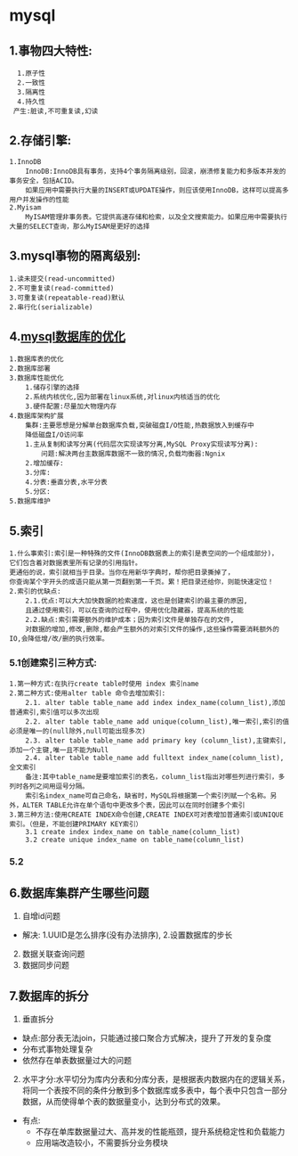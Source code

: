 # mysql
## 1.事物四大特性:
	  1.原子性
	  2.一致性
	  3.隔离性
	  4.持久性
	 产生:脏读,不可重复读,幻读
## 2.存储引擎:
	1.InnoDB
		InnoDB:InnoDB具有事务，支持4个事务隔离级别，回滚，崩溃修复能力和多版本并发的事务安全，包括ACID。
		如果应用中需要执行大量的INSERT或UPDATE操作，则应该使用InnoDB，这样可以提高多用户并发操作的性能
	2.Myisam
		MyISAM管理非事务表。它提供高速存储和检索，以及全文搜索能力。如果应用中需要执行大量的SELECT查询，那么MyISAM是更好的选择
## 3.mysql事物的隔离级别:
	1.读未提交(read-uncommitted)
	2.不可重复读(read-committed)
	3.可重复读(repeatable-read)默认
	2.串行化(serializable)
## 4.[mysql数据库的优化](https://www.cnblogs.com/xuchenliang/p/6844093.html)
	1.数据库表的优化
	2.数据库部署
	3.数据库性能优化
		1.储存引擎的选择
		2.系统内核优化,因为部署在linux系统,对linux内核适当的优化
		3.硬件配置:尽量加大物理内存
	4.数据库架构扩展
		集群:主要思想是分解单台数据库负载,突破磁盘I/O性能,热数据放入到缓存中
		降低磁盘I/O访问率
		1.主从复制和读写分离(代码层次实现读写分离,MySQL Proxy实现读写分离):
			问题:解决两台主数据库数据不一致的情况,负载均衡器:Ngnix
		2.增加缓存:
		3.分库:
		4.分表:垂直分表,水平分表
		5.分区:
	5.数据库维护
## 5.索引
	1.什么事索引:索引是一种特殊的文件(InnoDB数据表上的索引是表空间的一个组成部分)，
	它们包含着对数据表里所有记录的引用指针。
	更通俗的说，索引就相当于目录。当你在用新华字典时，帮你把目录撕掉了，
	你查询某个字开头的成语只能从第一页翻到第一千页。累！把目录还给你，则能快速定位！
	2.索引的优缺点:
		2.1.优点:可以大大加快数据的检索速度，这也是创建索引的最主要的原因,
		且通过使用索引，可以在查询的过程中，使用优化隐藏器，提高系统的性能
		2.2.缺点:索引需要额外的维护成本；因为索引文件是单独存在的文件,
		对数据的增加,修改,删除,都会产生额外的对索引文件的操作,这些操作需要消耗额外的IO,会降低增/改/删的执行效率。
### 5.1创建索引三种方式:
	1.第一种方式:在执行create table时使用 index 索引name
	2.第二种方式:使用alter table 命令去增加索引:
		2.1. alter table table_name add index index_name(column_list),添加普通索引,索引值可以多次出现
		2.2. alter table table_name add unique(column_list),唯一索引,索引的值必须是唯一的(null除外,null可能出现多次)
		2.3. alter table table_name add primary key (column_list),主键索引,添加一个主键,唯一且不能为Null
		2.4. alter table table_name add fulltext index_name(column_list),全文索引
		备注:其中table_name是要增加索引的表名，column_list指出对哪些列进行索引，多列时各列之间用逗号分隔。
		索引名index_name可自己命名，缺省时，MySQL将根据第一个索引列赋一个名称。另外，ALTER TABLE允许在单个语句中更改多个表，因此可以在同时创建多个索引
	3.第三种方法:使用CREATE INDEX命令创建,CREATE INDEX可对表增加普通索引或UNIQUE索引。（但是，不能创建PRIMARY KEY索引）
		3.1 create index index_name on table_name(column_list)
		3.2 create unique index_name on table_name(column_list)
		

### 5.2
		
		
## 6.数据库集群产生哪些问题
1. 自增id问题
* 解决:
	1.UUID是怎么排序(没有办法排序), 
	2.设置数据库的步长
2. 数据关联查询问题
3. 数据同步问题

## 7.数据库的拆分
1. 垂直拆分
 * 缺点:部分表无法join，只能通过接口聚合方式解决，提升了开发的复杂度
 * 分布式事物处理复杂
 * 依然存在单表数据量过大的问题

2. 水平才分:水平切分为库内分表和分库分表，是根据表内数据内在的逻辑关系，将同一个表按不同的条件分散到多个数据库或多表中，每个表中只包含一部分数据，从而使得单个表的数据量变小，达到分布式的效果。
* 有点:
   * 不存在单库数据量过大、高并发的性能瓶颈，提升系统稳定性和负载能力
   * 应用端改造较小，不需要拆分业务模块	
